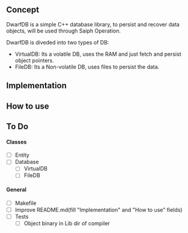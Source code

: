 ## Concept
DwarfDB is a simple C++ database library, to persist and recover data objects, will be used through Saiph Operation.

DwarfDB is diveded into two types of DB:
- VirtualDB: Its a volatile DB, uses the RAM and just fetch and persist object pointers.
- FileDB: Its a Non-volatile DB, uses files to persist the data.

## Implementation

## How to use

## To Do
#### Classes
- [ ] Entity
- [ ] Database
  - [ ] VirtualDB
  - [ ] FileDB
#### General
- [ ] Makefile
- [ ] Improve README.md(fill "Implementation" and "How to use" fields)
- [ ] Tests
  - [ ] Object binary in Lib dir of compiler
